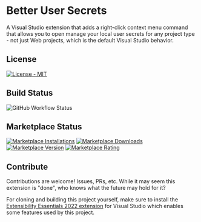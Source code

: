 # Better User Secrets

A Visual Studio extension that adds a right-click context menu command that allows you to open manage your local user secrets for any project type - not just Web projects, which is the default Visual Studio behavior.

## License

[![License - MIT](https://img.shields.io/github/license/CodingWithCalvin/VS-BetterUserSecrets?style=for-the-badge)](https://img.shields.io/github/license/CodingWithCalvin/VS-BetterUserSecrets?style=for-the-badge)

## Build Status

![GitHub Workflow Status](https://img.shields.io/github/actions/workflow/status/codingwithcalvin/VS-BetterUserSecrets/release_build_and_deploy.yml?style=for-the-badge)

## Marketplace Status

[![Marketplace Installations](https://img.shields.io/visual-studio-marketplace/i/codingwithcalvin.VS-BetterUserSecrets?style=for-the-badge)](https://img.shields.io/visual-studio-marketplace/i/codingwithcalvin.VS-BetterUserSecrets?style=for-the-badge) [![Marketplace Downloads](https://img.shields.io/visual-studio-marketplace/d/codingwithcalvin.VS-BetterUserSecrets?style=for-the-badge)](https://img.shields.io/visual-studio-marketplace/d/codingwithcalvin.VS-BetterUserSecrets?style=for-the-badge)
[![Marketplace Version](https://img.shields.io/visual-studio-marketplace/v/codingwithcalvin.VS-BetterUserSecrets?style=for-the-badge)](https://img.shields.io/visual-studio-marketplace/v/codingwithcalvin.VS-BetterUserSecrets?style=for-the-badge) [![Marketplace Rating](https://img.shields.io/visual-studio-marketplace/r/codingwithcalvin.VS-BetterUserSecrets?style=for-the-badge)](https://img.shields.io/visual-studio-marketplace/r/codingwithcalvin.VS-BetterUserSecrets?style=for-the-badge)

## Contribute

Contributions are welcome! Issues, PRs, etc. While it may seem this extension is "done", who knows what the future may hold for it?

For cloning and building this project yourself, make sure to install the [Extensibility Essentials 2022 extension](https://marketplace.visualstudio.com/items?itemName=MadsKristensen.ExtensibilityEssentials2022) for Visual Studio which enables some features used by this project.

